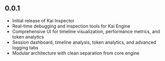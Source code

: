 ## 0.0.1

- Initial release of Kai Inspector
- Real-time debugging and inspection tools for Kai Engine
- Comprehensive UI for timeline visualization, performance metrics, and token analytics
- Session dashboard, timeline analysis, token analytics, and advanced logging tabs
- Modular architecture with clean separation from core engine
